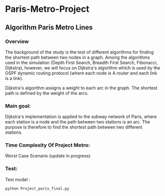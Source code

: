 # Paris-Metro-Project

## Algorithm Paris Metro Lines

### Overview
The background of the study is the test of different algorithms for finding the shortest path between two nodes in a graph. Among the algorithms used in the simulation (Depth First Search, Breadth First Search, Fibonacci, Dijkstra), however, we will focus on Dijkstra's algorithm which is used by the OSPF dynamic routing protocol (where each node is A router and each link is a link).

Dijkstra's algorithm assigns a weight to each arc in the graph. The shortest path is defined by the weight of the arcs.

### Main goal:

Dijkstra's implementation is applied to the subway network of Paris, where each station is a node and the path between two stations is an arc. The purpose is therefore to find the shortest path between two different stations.

### Time Complexity Of Project Metro:
Worst Case Scenario (update in progress)

### Test:

Test model :

```bash
python Project_paris_final.py 
```
